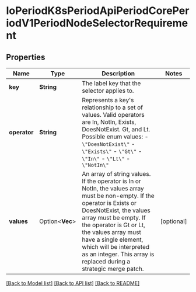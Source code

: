 # IoPeriodK8sPeriodApiPeriodCorePeriodV1PeriodNodeSelectorRequirement

## Properties

Name | Type | Description | Notes
------------ | ------------- | ------------- | -------------
**key** | **String** | The label key that the selector applies to. | 
**operator** | **String** | Represents a key's relationship to a set of values. Valid operators are In, NotIn, Exists, DoesNotExist. Gt, and Lt.  Possible enum values:  - `\"DoesNotExist\"`  - `\"Exists\"`  - `\"Gt\"`  - `\"In\"`  - `\"Lt\"`  - `\"NotIn\"` | 
**values** | Option<**Vec<String>**> | An array of string values. If the operator is In or NotIn, the values array must be non-empty. If the operator is Exists or DoesNotExist, the values array must be empty. If the operator is Gt or Lt, the values array must have a single element, which will be interpreted as an integer. This array is replaced during a strategic merge patch. | [optional]

[[Back to Model list]](../README.md#documentation-for-models) [[Back to API list]](../README.md#documentation-for-api-endpoints) [[Back to README]](../README.md)


